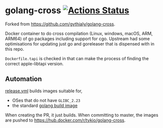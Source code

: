# golang-cross [![Actions Status](https://github.com/TykTechnologies/golang-cross/workflows/Publish%20Images/badge.svg)](https://github.com/TykTechnologies/golang-cross/actions)

Forked from https://github.com/gythialy/golang-cross. 

Docker container to do cross compilation (Linux, windows, macOS, ARM, ARM64) of go packages including support for cgo. Upstream had some optimisations for updating just go and goreleaser that is dispensed with in this repo. 

`Dockerfile.tapi` is checked in that can make the process of finding the correct apple-libtapi version.

## Automation

[release.yml](.github/workflows/release.yml) builds images suitable for,
- OSes that do not have `GLIBC_2.23`
- the standard [golang build image](https://hub.docker.com/_/golang)

When creating the PR, it just builds. When committing to master, the images are pushed to <https://hub.docker.com/r/tykio/golang-cross>.
